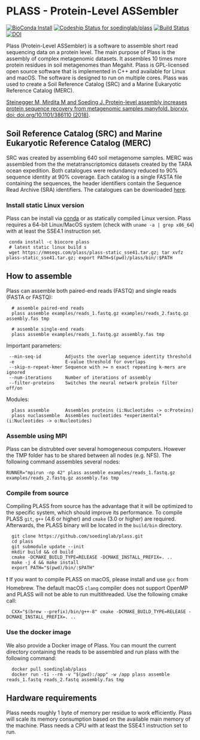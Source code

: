 # PLASS - Protein-Level ASSembler
[![BioConda Install](https://img.shields.io/conda/dn/bioconda/plass.svg?style=flag&label=BioConda%20install)](https://anaconda.org/bioconda/plass)
[ ![Codeship Status for soedinglab/plass](https://app.codeship.com/projects/fc7c4e70-e188-0135-0db2-569fac09cf96/status?branch=master)](https://app.codeship.com/projects/266646)
[![Build Status](https://travis-ci.org/soedinglab/plass.svg?branch=master)](https://travis-ci.org/soedinglab/plass)
[![DOI](https://zenodo.org/badge/118119513.svg)](https://zenodo.org/badge/latestdoi/118119513)


Plass (Protein-Level ASSembler) is a software to assemble short read sequencing data on a protein level. The main purpose of Plass is the assembly of complex metagenomic datasets. It assembles 10 times more protein residues in soil metagenomes than Megahit. Plass is GPL-licensed open source software that is implemented in C++ and available for Linux and macOS. The software is designed to run on multiple cores. Plass was used to create a Soil Reference Catalog (SRC) and a Marine Eukaryotic Reference Catalog (MERC).

[Steinegger M, Mirdita M and Soeding J. Protein-level assembly increases protein sequence recovery from metagenomic samples manyfold. biorxiv, doi: doi.org/10.1101/386110  (2018)](https://www.biorxiv.org/content/early/2018/08/07/386110).

## Soil Reference Catalog (SRC) and Marine Eukaryotic Reference Catalog (MERC)
SRC was created by assembling 640 soil metagenome samples. MERC was assembled from the the metatranscriptomics datasets created by the TARA ocean expedition. Both catalogues were redundancy reduced to 90% sequence identity at 90% coverage.
Each catalog is a single FASTA file containing the sequences, the header identifiers contain the Sequence Read Archive (SRA) identifiers.
The catalogues can be downloaded [here](http://wwwuser.gwdg.de/~compbiol/plass/current_release/).
 
### Install static Linux version
Plass can be install via [conda](https://github.com/conda/conda) or as statically compiled Linux version. Plass requires a 64-bit Linux/MacOS system (check with `uname -a | grep x86_64`) with at least the SSE4.1 instruction set.

     conda install -c biocore plass 
     # latest static linux build s
     wget https://mmseqs.com/plass/plass-static_sse41.tar.gz; tar xvfz plass-static_sse41.tar.gz; export PATH=$(pwd)/plass/bin/:$PATH
 

## How to assemble
Plass can assemble both paired-end reads (FASTQ) and single reads (FASTA or FASTQ):

      # assemble paired-end reads 
      plass assemble examples/reads_1.fastq.gz examples/reads_2.fastq.gz assembly.fas tmp

      # assemble single-end reads 
      plass assemble examples/reads_1.fastq.gz assembly.fas tmp
      
Important parameters: 

     --min-seq-id         Adjusts the overlap sequence identity threshold
     -e                   E-value threshold for overlaps 
     --skip-n-repeat-kmer Sequence with >= n exact repeating k-mers are ignored
     --num-iterations     Number of iterations of assembly
     --filter-proteins    Switches the neural network protein filter off/on

Modules: 

      plass assemble      Assembles proteins (i:Nucleotides -> o:Proteins)
      plass nuclassemble  Assembles nucleotides *experimental* (i:Nucleotides -> o:Nucleotides)
      
### Assemble using MPI 
Plass can be distrubted over several homogeneous computers. However the TMP folder has to be shared between all nodes (e.g. NFS). The following command assembles several nodes:

    RUNNER="mpirun -np 42" plass assemble examples/reads_1.fastq.gz examples/reads_2.fastq.gz assembly.fas tmp


### Compile from source
Compiling PLASS from source has the advantage that it will be optimized to the specific system, which should improve its performance. To compile PLASS `git`, `g++` (4.6 or higher) and `cmake` (3.0 or higher) are required. Afterwards, the PLASS binary will be located in the `build/bin` directory.

      git clone https://github.com/soedinglab/plass.git
      cd plass
      git submodule update --init
      mkdir build && cd build
      cmake -DCMAKE_BUILD_TYPE=RELEASE -DCMAKE_INSTALL_PREFIX=. ..
      make -j 4 && make install
      export PATH="$(pwd)/bin/:$PATH"
        
:exclamation: If you want to compile PLASS on macOS, please install and use `gcc` from Homebrew. The default macOS `clang` compiler does not support OpenMP and PLASS will not be able to run multithreaded. Use the following cmake call:

      CXX="$(brew --prefix)/bin/g++-8" cmake -DCMAKE_BUILD_TYPE=RELEASE -DCMAKE_INSTALL_PREFIX=. ..

### Use the docker image
We also provide a Docker image of Plass. You can mount the current directory containing the reads to be assembled and run plass with the following command:

      docker pull soedinglab/plass
      docker run -ti --rm -v "$(pwd):/app" -w /app plass assemble reads_1.fastq reads_2.fastq assembly.fas tmp

## Hardware requirements
Plass needs roughly 1 byte of memory per residue to work efficiently. Plass will scale its memory consumption based on the available main memory of the machine. Plass needs a CPU with at least the SSE4.1 instruction set to run. 

